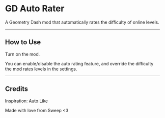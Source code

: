 # GD Auto Rater
A Geometry Dash mod that automatically rates the difficulty of online levels.

---

## How to Use
Turn on the mod.

You can enable/disable the auto rating feature, and override the difficulty the mod rates levels in the settings.

---

## Credits
Inspiration: [Auto Like](mod:hbg1010.auto-like)

Made with love from Sweep <3